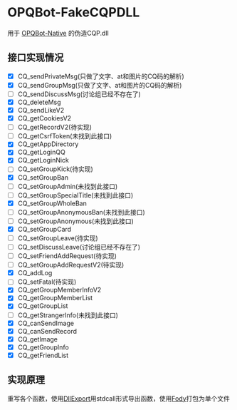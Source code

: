 # OPQBot-FakeCQPDLL
用于 [OPQBot-Native](https://github.com/Hellobaka/OPQBot-Native) 的伪造CQP.dll
## 接口实现情况
- [x] CQ_sendPrivateMsg(只做了文字、at和图片的CQ码的解析)
- [x] CQ_sendGroupMsg(只做了文字、at和图片的CQ码的解析)
- [ ] CQ_sendDiscussMsg(讨论组已经不存在了)
- [x] CQ_deleteMsg
- [x] CQ_sendLikeV2
- [x] CQ_getCookiesV2
- [ ] CQ_getRecordV2(待实现)
- [ ] CQ_getCsrfToken(未找到此接口)
- [x] CQ_getAppDirectory
- [x] CQ_getLoginQQ
- [x] CQ_getLoginNick
- [ ] CQ_setGroupKick(待实现)
- [x] CQ_setGroupBan
- [ ] CQ_setGroupAdmin(未找到此接口)
- [ ] CQ_setGroupSpecialTitle(未找到此接口)
- [x] CQ_setGroupWholeBan
- [ ] CQ_setGroupAnonymousBan(未找到此接口)
- [ ] CQ_setGroupAnonymous(未找到此接口)
- [x] CQ_setGroupCard
- [ ] CQ_setGroupLeave(待实现)
- [ ] CQ_setDiscussLeave(讨论组已经不存在了)
- [ ] CQ_setFriendAddRequest(待实现)
- [ ] CQ_setGroupAddRequestV2(待实现)
- [x] CQ_addLog
- [ ] CQ_setFatal(待实现)
- [x] CQ_getGroupMemberInfoV2
- [x] CQ_getGroupMemberList
- [x] CQ_getGroupList
- [ ] CQ_getStrangerInfo(未找到此接口)
- [x] CQ_canSendImage
- [x] CQ_canSendRecord
- [x] CQ_getImage
- [x] CQ_getGroupInfo
- [x] CQ_getFriendList
## 实现原理
重写各个函数，使用[DllExport](https://github.com/3F/DllExport)用stdcall形式导出函数，使用[Fody](https://github.com/Fody/Costura)打包为单个文件
